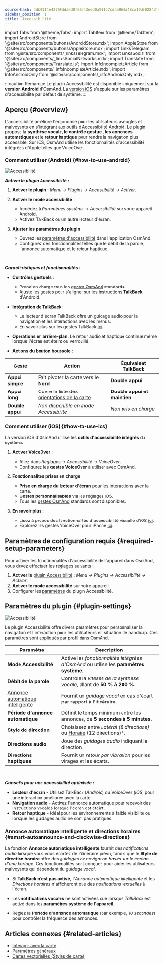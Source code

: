 ```yaml
---
source-hash: 4db0114e42759ddaed0f65e43eed0a9d1c7cdaa964a48ca19d502843f4cd2bf1
sidebar_position: 1
title:  Accessibilité
---
```

import Tabs from '@theme/Tabs';
import TabItem from '@theme/TabItem';
import AndroidStore from '@site/src/components/buttons/AndroidStore.mdx';
import AppleStore from '@site/src/components/buttons/AppleStore.mdx';
import LinksTelegram from '@site/src/components/_linksTelegram.mdx';
import LinksSocial from '@site/src/components/_linksSocialNetworks.mdx';
import Translate from '@site/src/components/Translate.js';
import InfoIncompleteArticle from '@site/src/components/_infoIncompleteArticle.mdx';
import InfoAndroidOnly from '@site/src/components/_infoAndroidOnly.mdx';


:::caution Remarque
Le plugin Accessibilité est disponible uniquement sur la **version Android** d'OsmAnd. La [version iOS](#how-to-use-ios) s'appuie sur les paramètres d'accessibilité par défaut du système.
:::

## Aperçu {#overview}

L'accessibilité améliore l'ergonomie pour les utilisateurs aveugles et malvoyants en s'intégrant aux outils d'[Accessibilité Android](https://www.android.com/accessibility/). Le plugin propose la **synthèse vocale, le contrôle gestuel, les annonces automatiques** et le **retour haptique** pour rendre la navigation plus accessible. Sur iOS, OsmAnd utilise les fonctionnalités d'accessibilité intégrées d'Apple telles que VoiceOver.


### Comment utiliser (Android) {#how-to-use-android}

![Accessibilité](@site/static/img/plugins/Accessibility/access_turned_off.png)

***Activer le plugin Accessibilité :***  

1. **Activer le plugin** : *Menu → Plugins → Accessibilité → Activer*.

2. **Activer le mode accessibilité** :  
   - Accédez à *Paramètres système → Accessibilité* sur votre appareil Android.
   - Activez TalkBack ou un autre lecteur d'écran.

3. **Ajuster les paramètres du plugin** :  
   - Ouvrez les [paramètres d'accessibilité](#plugin-settings) dans l'application OsmAnd.
   - Configurez des fonctionnalités telles que le débit de la parole, l'annonce automatique et le retour haptique.

<br/>

***Caractéristiques et fonctionnalités :***

- **Contrôles gestuels** :
   - Prend en charge tous les [gestes OsmAnd](../map/interact-with-map.md#gestures) standards.
   - Ajuste les gestes pour s'aligner sur les instructions **TalkBack** d'Android.

- **Intégration de TalkBack** :
   - Le lecteur d'écran TalkBack offre un guidage audio pour la navigation et les interactions avec les menus.
   - En savoir plus sur les gestes TalkBack [ici](https://support.google.com/accessibility/android/answer/6151827?hl=fr&ref_topic=10601570#zippy=%2Cother%2Cbasic-navigation).

- **Opérations en arrière-plan**. Le retour audio et haptique continue même lorsque l'écran est éteint ou verrouillé.

- **Actions du bouton boussole** :

| Geste | Action | Équivalent TalkBack |
|-----|-----|-----|
| **Appui simple** | Fait pivoter la carte vers le **Nord** | **Double appui** |
| **Appui long** | Ouvre la liste des [orientations de la carte](../map/interact-with-map.md#map-orientation-modes) | **Double appui et maintien** |
| **Double appui** | *Non disponible en mode Accessibilité* | *Non pris en charge* |


### Comment utiliser (iOS) {#how-to-use-ios}

La version iOS d'OsmAnd utilise les **outils d'accessibilité intégrés** du système.

1. **Activer VoiceOver** :
   - Allez dans *Réglages → Accessibilité → VoiceOver*.
   - Configurez les **gestes VoiceOver** à utiliser avec OsmAnd.

2. **Fonctionnalités prises en charge** :
   - **Prise en charge du lecteur d'écran** pour les interactions avec la carte.
   - **Gestes personnalisables** via les réglages iOS.
   - Tous les [gestes OsmAnd](../map/interact-with-map.md#gestures) standards sont disponibles.

3. **En savoir plus** :
   - Lisez à propos des fonctionnalités d'accessibilité visuelle d'iOS [ici](https://www.apple.com/fr/accessibility/vision/).
   - Explorez les gestes VoiceOver pour iPhone [ici](https://support.apple.com/fr-fr/guide/iphone/iph3e2e2281/ios).


## Paramètres de configuration requis {#required-setup-parameters}

Pour activer les fonctionnalités d'accessibilité de l'appareil dans OsmAnd, vous devez effectuer les réglages suivants :

1. **Activer le** [plugin Accessibilité](../plugins/index.md#enable--disable) : *Menu → Plugins → Accessibilité → Activer*.  
2. **Activer le mode accessibilité** sur votre appareil.
3. Configurer les [paramètres](#plugin-settings) du plugin Accessibilité.


## Paramètres du plugin {#plugin-settings}

*<Translate android="true" ids="shared_string_menu,plugins_menu_group,shared_string_accessibility,shared_string_settings"/>*

![Accessibilité](@site/static/img/plugins/Accessibility/access_.png)  

Le plugin Accessibilité offre divers paramètres pour personnaliser la navigation et l'interaction pour les utilisateurs en situation de handicap. Ces paramètres sont appliqués par [profil](../personal/profiles.md) dans OsmAnd.

| Paramètre                   | Description |  
|---------------------------|-------------|  
| **Mode Accessibilité**    | Active les *fonctionnalités intégrées d'OsmAnd* ou utilise les **paramètres système**. |  
| **Débit de la parole**           | Contrôle la *vitesse de la synthèse vocale*, allant de **50 % à 200 %**. |  
| [Annonce automatique intelligente](#smart-autoannounce-and-clockwise-directions)    | Fournit un *guidage vocal* en cas d'écart par rapport à l'itinéraire. |  
| **Période d'annonce automatique**   | Définit le temps minimum entre les annonces, de **5 secondes à 5 minutes**. |  
| **Style de direction**       | Choisissez entre *Latéral (8 directions)* ou [Horaire](#smart-autoannounce-and-clockwise-directions) (12 directions)*. |  
| **Directions audio**      | Joue des *guidages audio* indiquant la direction. |  
| **Directions haptiques**     | Fournit un *retour par vibration* pour les virages et les écarts.|  

<!--
- **Accessibility Mode**. Enable special tools that help people with disabilities interact with the OsmAnd app. There are three modes: *On* - turns on the built-in OsmAnd features, *Off* - turns off all plugin features, and *According to the Android system settings* - turns on Android system settings.

- **Speech rate**. Adjust the speech rate of the text-to-speech, ranging from 50%  to 200%.

- **Smart autoannounce**. If enabled, you will receive voice announcements when you deviate from the set track.

- **Autoannounce period**. This is an automatic announcement of the direction and distance to your destination. You can select a minimal time between announcements, ranging from 5 seconds to 5 minutes.

- **Direction style**. Choose how the OsmAnd app will notify you about directions. *Sidewise* - indicates the direction to the sides of the world (8 directions), *Clockwise* - indicates directions oriented to the clock face (12 directions).

- **Audio directions**. Provides feedback when navigating by indicating the direction to the target point with sound.

- **Haptic directions**. This setting provides haptic feedback when navigating. The vibration indicates the direction to the target point and deviations from the path.
-->

<br/>

***Conseils pour une accessibilité optimisée :***

- **Lecteur d'écran** - Utilisez TalkBack (*Android*) ou VoiceOver (*iOS*) pour une interaction améliorée avec la carte.
- **Navigation audio** - Activez l'annonce automatique pour recevoir des instructions vocales lorsque l'écran est éteint.
- **Retour haptique** - Idéal pour les environnements à faible visibilité ou lorsque les guidages audio ne sont pas pratiques.


### Annonce automatique intelligente et directions horaires {#smart-autoannounce-and-clockwise-directions}

La fonction **Annonce automatique intelligente** fournit des *notifications audio* lorsque vous vous écartez de l'itinéraire prévu, tandis que le **Style de direction horaire** offre des *guidages de navigation basés sur le cadran d'une horloge*. Ces fonctionnalités sont conçues pour aider les utilisateurs malvoyants qui dépendent du *guidage vocal*.  

- Si **TalkBack n'est pas activé**, l'*Annonce automatique intelligente* et les *Directions horaires* n'afficheront que des *notifications textuelles* à l'écran.  

- Les **notifications vocales** ne sont activées que lorsque *TalkBack* est activé dans les **paramètres système de l'appareil**.  

- Réglez la **Période d'annonce automatique** (par exemple, *10 secondes*) pour contrôler la fréquence des annonces.


## Articles connexes {#related-articles}

- [Interagir avec la carte](../../user/map/interact-with-map.md)
- [Paramètres généraux](../../user/personal/global-settings.md)
- [Cartes vectorielles (Styles de carte)](../../user/map/vector-maps.md)